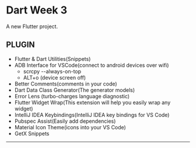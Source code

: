# Dart Week 3

A new Flutter project.

## PLUGIN

- Flutter & Dart Utilities(Snippets)
- ADB Interface for VSCode(connect to android devices over wifi)
  - scrcpy  --always-on-top
  - ALT+o (device screen off)
- Better Comments(comments in your code)
- Dart Data Class Generator(The generator models) 
- Error Lens (turbo-charges language diagnostic)
- Flutter Widget Wrap(This extension will help you easily wrap any widget)
- IntelliJ IDEA Keybindings(IntelliJ IDEA key bindings for VS Code)
- Pubspec Assist(Easily add dependencies)
- Material Icon Theme(icons into your VS Code)
- GetX Snippets


---